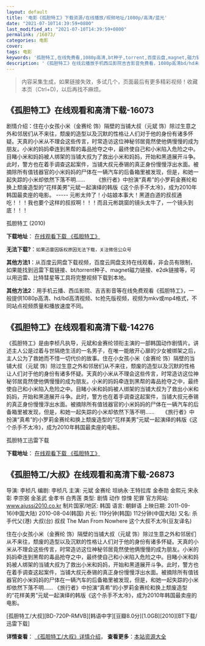 ```yaml
---
layout: default
title: '电影《孤胆特工》下载资源/在线播放/视频地址/1080p/高清/蓝光'
date: "2021-07-10T14:39:59+0800"
last_modified_at: "2021-07-10T14:39:59+0800"
permalink: /16073/
categories: 电影
cover:
tags: 电影
keywords: '孤胆特工,在线免费看,1080p高清,bt种子,torrent,百度云盘,magnet,磁力链,迅雷下载资源'
description: '《孤胆特工》在线云播放手机西瓜影院吉吉影音免费看，1080p高清bd/hd未删减完整版和tc抢先枪版，mkv/mp4格式，附带bt/torrent种子、magnet/磁力链、百度云盘、网盘资源迅雷下载链接'
---
```


>内容采集生成，如果链接失效，多试几个，页面最后有更多精彩视频！收藏本页（Ctrl+D)，以后再找不麻烦。


## 《孤胆特工》在线观看和高清下载-16073

剧情介绍：住在小女孩小米（金赛纶 饰）隔壁的当铺大叔（元斌 饰）除过生意之外和邻居们从不来往，颓废的造型以及沉默的性格让人们对于他的身份有诸多怀疑。天真的小米从不理会这些传言，时常造访这位神秘邻居竟然使他俩慢慢的成为朋友。小米的妈妈牵连到黑帮的毒品抢夺之中，最终使自己和小米陷入危险之中。目睹小米和妈妈被人绑架的当铺大叔为了救出小米和妈妈，开始和黑道展开斗争。此时，警方也在着手调查这起案件，当铺大叔元泰锡的真正身份慢慢浮出水面。被摘除所有值钱器官的小米妈妈的尸体在一辆汽车的后备箱里被发现，但是，和她一起失踪的小米却依然下落不明……  　　《旅行者》中扮演“真希”的小罗莉金赛纶和换上颓废造型的“花样美男”元斌一起演绎的韩版《这个杀手不太冷》，成为2010年韩国最卖座的电影。 ----- 元彬太帅了！小姑娘本事大！黑道白道的叔叔通吃！！！我也要个这样的叔叔啊！！！而且元彬跳窗的镜头太牛了，一个镜头到底！！！


孤胆特工 (2010)

**下载地址**： [在线观看下载 《孤胆特工》](https://www.btbtdy.me/btdy/dy4243.html) 


**无法下载?**：`如果迅雷因版权原因无法下载，关注微信公众号 `

**其他方法1**：从百度云网盘下载视频，百度云网盘支持在线观看，非会员有限制，如果能找到迅雷下载链接、bt/torrent种子、magnet磁力链接、e2dk链接等，可以用迅雷、比特彗星等工具将完整视频下载到本地。

**其他方法2**：用手机云播、西瓜影院、吉吉影音等在线免费观看《孤胆特工》，一般提供1080p高清、hd/bd高清视频、tc抢先版视频，视频为mkv或mp4格式，不同站点视频质量和播放速度不同。


## 《孤胆特工》在线观看和高清下载-14276

《孤胆特工》是由李桢凡执导，元斌和金赛纶领衔主演的一部韩国动作剧情片。讲述主人公是过着与世隔绝生活的一名男子，在唯一能敞开心扉的少女被绑架之后，主人公为了救她而不惜一切代价的故事。住在小女孩小米（金赛纶 饰）隔壁的当铺大叔（元斌 饰）除过生意之外和邻居们从不来往，颓废的造型以及沉默的性格让人们对于他的身份有诸多怀疑。天真的小米从不理会这些传言，时常造访这位神秘邻居竟然使他俩慢慢的成为朋友。小米的妈妈牵连到黑帮的毒品抢夺之中，最终使自己和小米陷入危险之中。目睹小米和妈妈被人绑架的当铺大叔为了救出小米和妈妈，开始和黑道展开斗争。此时，警方也在着手调查这起案件，当铺大叔元泰锡的真正身份慢慢浮出水面。被摘除所有值钱器官的小米妈妈的尸体在一辆汽车的后备箱里被发现，但是，和她一起失踪的小米却依然下落不明……　　《旅行者》中扮演“真希”的小罗莉金赛纶和换上颓废造型的“花样美男”元斌一起演绎的韩版《这个杀手不太冷》，成为2010年韩国最卖座的电影。


孤胆特工迅雷下载

**下载地址**： [在线观看下载 《孤胆特工》](https://www.993dy.com//vod-detail-id-34589.html) 


## 《孤胆特工/大叔》在线观看和高清下载-26873

导演: 李桢凡 编剧: 李桢凡 主演: 元斌 金赛纶 坦纳永·王特拉库 金泰勋 金熙元 宋永彰 李宗弼 金圣武 金孝书 白秀莲 类型: 剧情 动作 惊悚 犯罪 官方网站: www.ajussi2010.co.kr 制片国家/地区: 韩国 语言: 朝鲜语 上映日期: 2011-09-16(中国大陆) 2010-08-04(韩国) 片长: 119分钟(韩国) 112分钟(中国大陆) 又名: 杀手代父(港) 大叔(台) 叔叔 The Man From Nowhere 这个大叔不太冷(豆友译名)

住在小女孩小米（金赛纶 饰）隔壁的当铺大叔（元斌 饰）除过生意之外和邻居们从不来往，颓废的造型以及沉默的性格让人们对于他的身份有诸多怀疑。天真的小米从不理会这些传言，时常造访这位神秘邻居竟然使他俩慢慢的成为朋友。小米的妈妈牵连到黑帮的毒品抢夺之中，最终使自己和小米陷入危险之中。目睹小米和妈妈被人绑架的当铺大叔为了救出小米和妈妈，开始和黑道展开斗争。此时，警方也在着手调查这起案件，当铺大叔元泰锡的真正身份慢慢浮出水面。被摘除所有值钱器官的小米妈妈的尸体在一辆汽车的后备箱里被发现，但是，和她一起失踪的小米却依然下落不明…… 《旅行者》中扮演“真希”的小罗莉金赛纶和换上颓废造型的“花样美男”元斌一起演绎的韩版《这个杀手不太冷》，成为2010年韩国最卖座的电影。


[孤胆特工/大叔][BD-720P-RMVB][韩语中字][豆瓣8.0分][1.0GB][2010][BT下载/迅雷下载]

**详情查看**： [《孤胆特工/大叔》详情介绍](/movie/26873/)， **查看更多**：[本站资源大全](/movie/t/all/)

